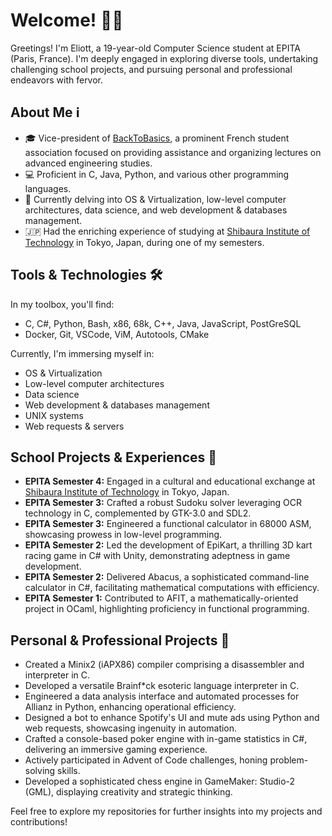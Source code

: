 # Welcome! 👋🌐

Greetings! I'm Eliott, a 19-year-old Computer Science student at EPITA (Paris, France). I'm deeply engaged in exploring diverse tools, undertaking challenging school projects, and pursuing personal and professional endeavors with fervor.

## About Me ℹ️

- 🎓 Vice-president of [BackToBasics](https://www.linkedin.com/company/backtobasicsepita), a prominent French student association focused on providing assistance and organizing lectures on advanced engineering studies.
- 💻 Proficient in C, Java, Python, and various other programming languages.
- 🌱 Currently delving into OS & Virtualization, low-level computer architectures, data science, and web development & databases management.
- 🇯🇵 Had the enriching experience of studying at [Shibaura Institute of Technology](https://www.shibaura-it.ac.jp/en/) in Tokyo, Japan, during one of my semesters.

## Tools & Technologies 🛠️

In my toolbox, you'll find:
- C, C#, Python, Bash, x86, 68k, C++, Java, JavaScript, PostGreSQL
- Docker, Git, VSCode, ViM, Autotools, CMake

Currently, I'm immersing myself in:
- OS & Virtualization
- Low-level computer architectures
- Data science
- Web development & databases management
- UNIX systems
- Web requests & servers

## School Projects & Experiences 🎒

- **EPITA Semester 4:** Engaged in a cultural and educational exchange at [Shibaura Institute of Technology](https://www.shibaura-it.ac.jp/en/) in Tokyo, Japan.
- **EPITA Semester 3:** Crafted a robust Sudoku solver leveraging OCR technology in C, complemented by GTK-3.0 and SDL2.
- **EPITA Semester 3:** Engineered a functional calculator in 68000 ASM, showcasing prowess in low-level programming.
- **EPITA Semester 2:** Led the development of EpiKart, a thrilling 3D kart racing game in C# with Unity, demonstrating adeptness in game development.
- **EPITA Semester 2:** Delivered Abacus, a sophisticated command-line calculator in C#, facilitating mathematical computations with efficiency.
- **EPITA Semester 1:** Contributed to AFIT, a mathematically-oriented project in OCaml, highlighting proficiency in functional programming.

## Personal & Professional Projects 🚀

- Created a Minix2 (iAPX86) compiler comprising a disassembler and interpreter in C.
- Developed a versatile Brainf\*ck esoteric language interpreter in C.
- Engineered a data analysis interface and automated processes for Allianz in Python, enhancing operational efficiency.
- Designed a bot to enhance Spotify's UI and mute ads using Python and web requests, showcasing ingenuity in automation.
- Crafted a console-based poker engine with in-game statistics in C#, delivering an immersive gaming experience.
- Actively participated in Advent of Code challenges, honing problem-solving skills.
- Developed a sophisticated chess engine in GameMaker: Studio-2 (GML), displaying creativity and strategic thinking.

Feel free to explore my repositories for further insights into my projects and contributions!
